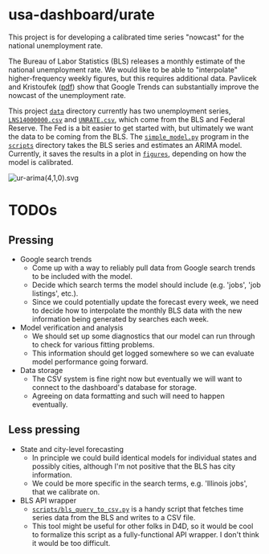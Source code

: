 # usa-dashboard/urate

This project is for developing a calibrated time series "nowcast" for the
national unemployment rate.

The Bureau of Labor Statistics (BLS) releases a monthly estimate of the national
unemployment rate. We would like to be able to "interpolate" higher-frequency
weekly figures, but this requires additional data.  Pavlicek and Kristoufek
([pdf](https://arxiv.org/pdf/1408.6639.pdf)) show that Google Trends can
substantially improve the nowcast of the unemployment rate.

This project [`data`](./data/) directory currently has two unemployment series,
[`LNS14000000.csv`](./data/LNS14000000.csv') and
[`UNRATE.csv`](./data/UNRATE.csv'), which come from the BLS and Federal Reserve.
The Fed is a bit easier to get started with, but ultimately we want the data to
be coming from the BLS. The [`simple_model.py`](./scripts/simple_model.py)
program in the [`scripts`](./scripts/) directory takes the BLS series and
estimates an ARIMA model. Currently, it saves the results in a plot in
[`figures`](./figures/), depending on how the model is calibrated.

![ur-arima(4,1,0).svg](figures/ur-arima\(4,1,0\).svg)

# TODOs

## Pressing 

* Google search trends
    * Come up with a way to reliably pull data from Google search trends to be
      included with the model.
    * Decide which search terms the model should include (e.g. 'jobs', 'job
      listings', etc.).
    * Since we could potentially update the forecast every week, we need to
      decide how to interpolate the monthly BLS data with the new information
being generated by searches each week.
* Model verification and analysis
    * We should set up some diagnostics that our model can run through to check
      for various fitting problems.
    * This information should get logged somewhere so we can evaluate model
      performance going forward.
* Data storage
    * The CSV system is fine right now but eventually we will want to connect to
      the dashboard's database for storage.
    * Agreeing on data formatting and such will need to happen eventually.

## Less pressing

* State and city-level forecasting
    * In principle we could build identical models for individual states and
      possibly cities, although I'm not positive that the BLS has city
information.
    * We could be more specific in the search terms, e.g. 'Illinois jobs', that
      we calibrate on.
* BLS API wrapper
    * [`scripts/bls_query_to_csv.py`](./scripts/bls_query_to_csv.py) is a handy
      script that fetches time series data from the BLS and writes to a CSV file. 
    * This tool might be useful for other folks in D4D, so it would be cool to
      formalize this script as a fully-functional API wrapper. I don't think it
would be too difficult.


